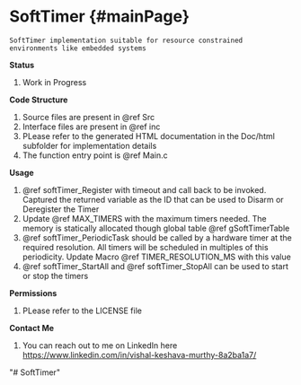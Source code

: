 SoftTimer                      {#mainPage}
============
    SoftTimer implementation suitable for resource constrained environments like embedded systems 

**Status**
1. Work in Progress 

**Code Structure**
1. Source files are present in @ref Src
2. Interface files are present in @ref inc
3. PLease refer to the generated HTML documentation in the Doc/html subfolder for implementation details
4. The function entry point is @ref Main.c

**Usage**
1. @ref softTimer_Register with timeout and call back to be invoked. Captured the returned variable as the ID that can be used to Disarm or Deregister the Timer
2. Update @ref MAX_TIMERS with the maximum timers needed. The memory is statically allocated though global table @ref gSoftTimerTable
2. @ref softTimer_PeriodicTask should be called by a hardware timer at the required resolution. All timers will be scheduled in multiples of this periodicity. Update Macro @ref TIMER_RESOLUTION_MS with this value
3. @ref softTimer_StartAll and @ref softTimer_StopAll can be used to start or stop the timers 

**Permissions**
1. PLease refer to the LICENSE file

**Contact Me**
1. You can reach out to me on LinkedIn here
https://www.linkedin.com/in/vishal-keshava-murthy-8a2ba1a7/

"# SoftTimer" 
